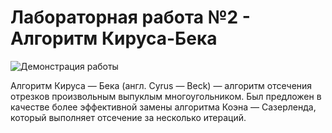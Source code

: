 # Лабораторная работа №2 - Алгоритм Кируса-Бека

![Демонстрация работы]()

Алгоритм Кируса — Бека (англ. Cyrus — Beck) — алгоритм отсечения отрезков произвольным выпуклым многоугольником. Был предложен в качестве более эффективной замены алгоритма Коэна — Сазерленда, который выполняет отсечение за несколько итераций.
